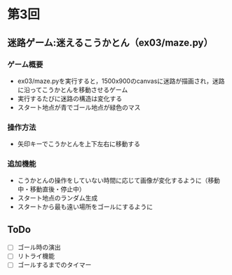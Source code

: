 # 第3回
## 迷路ゲーム:迷えるこうかとん（ex03/maze.py）
### ゲーム概要
- ex03/maze.pyを実行すると，1500x900のcanvasに迷路が描画され，迷路に沿ってこうかとんを移動させるゲーム
- 実行するたびに迷路の構造は変化する
- スタート地点が青でゴール地点が緑色のマス
### 操作方法
- 矢印キーでこうかとんを上下左右に移動する 
### 追加機能
- こうかとんの操作をしていない時間に応じて画像が変化するように（移動中・移動直後・停止中）
- スタート地点のランダム生成
- スタートから最も遠い場所をゴールにするように
## ToDo
- [ ] ゴール時の演出
- [ ] リトライ機能
- [ ] ゴールするまでのタイマー